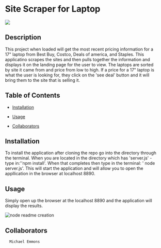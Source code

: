 # Site Scraper for Laptop

  ![](https://img.shields.io/github/languages/top/memmo01/site-scraping)
  
  ## Description
  
  This project when loaded will get the most recent pricing information for a 17" laptop from Best Buy, Costco, Deals of america, and Staples. This applicatino scrapes the sites and then pulls together the information and displays it on the landing page for the user to view. The laptops are sorted by site it came from and price from low to high. If a price for a 17" laptop is what the user is looking for, they click on the 'see deal' button and it will bring them to the site that is selling it.
  
  
  ## Table of Contents

  * [Installation](#installation)

  * [Usage](#usage)

  * [Collaborators](#collaborators)
  
  

  ## Installation

  To install the application after cloning the repo go into the directory through the terminal. When you are located in the directory which has 'server.js' -type in:''npm install'. When that completes then type in the terminal: ' node server.js'. This will start the application and will allow you to open the appllication in the browser at localhost 8890.

  ## Usage

  Simply open up the browser at the localhost 8890 and the application will display the results.

  ![node readme creation](./project_images/scrape.gif)
  
  ## Collaborators
      Michael Emmons
